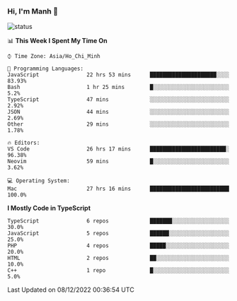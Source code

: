### Hi, I'm Manh 👋

![status](https://badge.stateful.com/manhhn01/status.svg)

<!--START_SECTION:waka-->
📊 **This Week I Spent My Time On** 

```text
⌚︎ Time Zone: Asia/Ho_Chi_Minh

💬 Programming Languages: 
JavaScript               22 hrs 53 mins      █████████████████████░░░░   83.93% 
Bash                     1 hr 25 mins        █░░░░░░░░░░░░░░░░░░░░░░░░   5.2% 
TypeScript               47 mins             ░░░░░░░░░░░░░░░░░░░░░░░░░   2.92% 
JSON                     44 mins             ░░░░░░░░░░░░░░░░░░░░░░░░░   2.69% 
Other                    29 mins             ░░░░░░░░░░░░░░░░░░░░░░░░░   1.78%

🔥 Editors: 
VS Code                  26 hrs 17 mins      ████████████████████████░   96.38% 
Neovim                   59 mins             █░░░░░░░░░░░░░░░░░░░░░░░░   3.62%

💻 Operating System: 
Mac                      27 hrs 16 mins      █████████████████████████   100.0%

```

**I Mostly Code in TypeScript** 

```text
TypeScript               6 repos             ███████░░░░░░░░░░░░░░░░░░   30.0% 
JavaScript               5 repos             ██████░░░░░░░░░░░░░░░░░░░   25.0% 
PHP                      4 repos             █████░░░░░░░░░░░░░░░░░░░░   20.0% 
HTML                     2 repos             ██░░░░░░░░░░░░░░░░░░░░░░░   10.0% 
C++                      1 repo              █░░░░░░░░░░░░░░░░░░░░░░░░   5.0%

```



 Last Updated on 08/12/2022 00:36:54 UTC
<!--END_SECTION:waka-->
